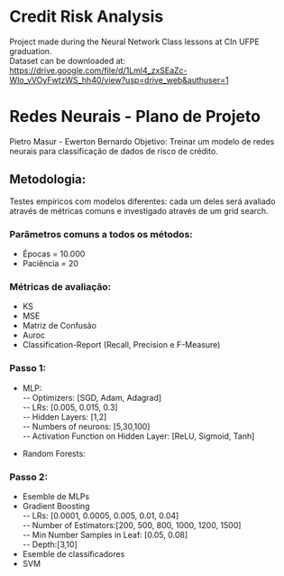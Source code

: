 # Credit Risk Analysis
Project made during the Neural Network Class lessons at CIn UFPE graduation.  
Dataset can be downloaded at: https://drive.google.com/file/d/1Lml4_zxSEaZc-WIo_vVOyFwtzWS_hh40/view?usp=drive_web&authuser=1

# Redes Neurais - Plano de Projeto
Pietro Masur - Ewerton Bernardo
Objetivo: 
Treinar um modelo de redes neurais para classificação de dados de risco de crédito.

## Metodologia:  
Testes empíricos com modelos diferentes: cada um deles será avaliado através de métricas comuns e investigado através de um grid search.  
  
### Parâmetros comuns a todos os métodos:  
- Épocas = 10.000  
- Paciência = 20  
### Métricas de avaliação: 
   - KS
   - MSE
   - Matriz de Confusão
   - Auroc
   - Classification-Report (Recall, Precision e F-Measure)

### Passo 1:
- MLP:  
-- Optimizers: [SGD, Adam, Adagrad]  
-- LRs: [0.005, 0.015, 0.3]  
-- Hidden Layers: [1,2]  
-- Numbers of neurons: [5,30,100]  
-- Activation Function on Hidden Layer: [ReLU, Sigmoid, Tanh]  
  
- Random Forests:
  
### Passo 2:  
- Esemble de MLPs  
- Gradient Boosting  
-- LRs: [0.0001, 0.0005, 0.005, 0.01, 0.04]  
-- Number of Estimators:[200, 500, 800, 1000, 1200, 1500]  
-- Min Number Samples in Leaf: [0.05, 0.08]  
-- Depth:[3,10]  
- Esemble de classificadores  
- SVM  
